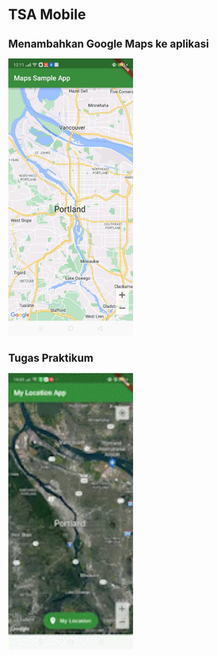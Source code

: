 # TSA Mobile

## Menambahkan Google Maps ke aplikasi
<img src="images/1.jpeg" width="50%">

## Tugas Praktikum
<img src="images/2.gif" width="50%">
